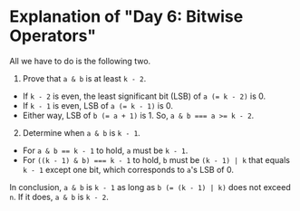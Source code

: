 # Explanation of "Day 6: Bitwise Operators"
All we have to do is the following two.
1. Prove that `a & b` is at least `k - 2`.
  * If `k - 2` is even, the least significant bit (LSB) of `a (= k - 2)` is 0.
  * If `k - 1` is even, LSB of `a (= k - 1)` is 0.
  * Either way, LSB of `b (= a + 1)` is 1. So, `a & b === a >= k - 2`.
2. Determine when `a & b` is `k - 1`.
  * For `a & b == k - 1` to hold, `a` must be `k - 1`.
  * For `((k - 1) & b) === k - 1` to hold, `b` must be `(k - 1) | k` that equals `k - 1` except one bit, which corresponds to `a`'s LSB of 0.

In conclusion, `a & b` is `k - 1` as long as `b (= (k - 1) | k)` does not exceed `n`. If it does, `a & b` is `k - 2`.
